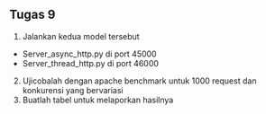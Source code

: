 ## Tugas 9

1. Jalankan kedua model tersebut
* Server_async_http.py di port 45000
* Server_thread_http.py di port 46000
2. Ujicobalah dengan apache benchmark untuk 1000 request dan konkurensi yang bervariasi
3. Buatlah tabel untuk melaporkan hasilnya

